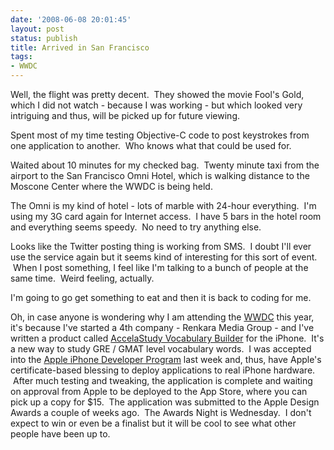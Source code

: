 ```yaml
---
date: '2008-06-08 20:01:45'
layout: post
status: publish
title: Arrived in San Francisco
tags:
- WWDC
---
```


Well, the flight was pretty decent.  They showed the movie Fool's Gold, which I did not watch - because I was working - but which looked very intriguing and thus, will be picked up for future viewing.

Spent most of my time testing Objective-C code to post keystrokes from one application to another.  Who knows what that could be used for.

Waited about 10 minutes for my checked bag.  Twenty minute taxi from the airport to the San Francisco Omni Hotel, which is walking distance to the Moscone Center where the WWDC is being held.

The Omni is my kind of hotel - lots of marble with 24-hour everything.  I'm using my 3G card again for Internet access.  I have 5 bars in the hotel room and everything seems speedy.  No need to try anything else.

Looks like the Twitter posting thing is working from SMS.  I doubt I'll ever use the service again but it seems kind of interesting for this sort of event.  When I post something, I feel like I'm talking to a bunch of people at the same time.  Weird feeling, actually.

I'm going to go get something to eat and then it is back to coding for me.

Oh, in case anyone is wondering why I am attending the [WWDC](http://developer.apple.com/wwdc/) this year, it's because I've started a 4th company - Renkara Media Group - and I've written a product called [AccelaStudy Vocabulary Builder](http://www.accelastudy.com/) for the iPhone.  It's a new way to study GRE / GMAT level vocabulary words.  I was accepted into the [Apple iPhone Developer Program](http://developer.apple.com/iphone/program/) last week and, thus, have Apple's certificate-based blessing to deploy applications to real iPhone hardware.  After much testing and tweaking, the application is complete and waiting on approval from Apple to be deployed to the App Store, where you can pick up a copy for $15.  The application was submitted to the Apple Design Awards a couple of weeks ago.  The Awards Night is Wednesday.  I don't expect to win or even be a finalist but it will be cool to see what other people have been up to.
